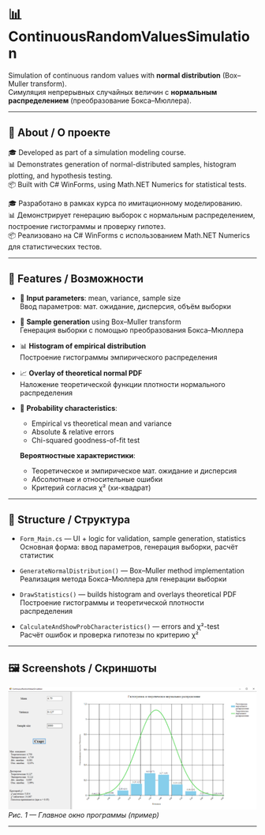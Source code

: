 # 📊 ContinuousRandomValuesSimulation

Simulation of continuous random values with **normal distribution** (Box–Muller transform).  
Симуляция непрерывных случайных величин с **нормальным распределением** (преобразование Бокса–Мюллера).

---

## 📌 About / О проекте

🎓 Developed as part of a simulation modeling course.  
📊 Demonstrates generation of normal-distributed samples, histogram plotting, and hypothesis testing.  
📦 Built with C# WinForms, using Math.NET Numerics for statistical tests.

🎓 Разработано в рамках курса по имитационному моделированию.  
📊 Демонстрирует генерацию выборок с нормальным распределением, построение гистограммы и проверку гипотез.  
📦 Реализовано на C# WinForms с использованием Math.NET Numerics для статистических тестов.

---

## 🔧 Features / Возможности

- 🔢 **Input parameters**: mean, variance, sample size  
  Ввод параметров: мат. ожидание, дисперсия, объём выборки

- 🎲 **Sample generation** using Box–Muller transform  
  Генерация выборки с помощью преобразования Бокса–Мюллера

- 📊 **Histogram of empirical distribution**  
  Построение гистограммы эмпирического распределения

- 📈 **Overlay of theoretical normal PDF**  
  Наложение теоретической функции плотности нормального распределения

- 🧮 **Probability characteristics**:  
  - Empirical vs theoretical mean and variance  
  - Absolute & relative errors  
  - Chi-squared goodness-of-fit test  

  **Вероятностные характеристики**:  
  - Теоретическое и эмпирическое мат. ожидание и дисперсия  
  - Абсолютные и относительные ошибки  
  - Критерий согласия χ² (хи-квадрат)

---

## 📁 Structure / Структура

- `Form_Main.cs` — UI + logic for validation, sample generation, statistics  
  Основная форма: ввод параметров, генерация выборки, расчёт статистик

- `GenerateNormalDistribution()` — Box–Muller method implementation  
  Реализация метода Бокса–Мюллера для генерации выборки

- `DrawStatistics()` — builds histogram and overlays theoretical PDF  
  Построение гистограммы и теоретической плотности распределения

- `CalculateAndShowProbCharacteristics()` — errors and χ²-test  
  Расчёт ошибок и проверка гипотезы по критерию χ²

---

## 🖼 Screenshots / Скриншоты

![Программа](images/application.png)  
*Рис. 1 — Главное окно программы (пример)*

---
